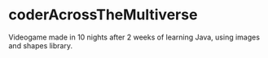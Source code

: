 # coderAcrossTheMultiverse
Videogame made in 10 nights after 2 weeks of learning Java, using images and shapes library.
